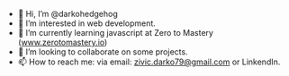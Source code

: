- 👋 Hi, I’m @darkohedgehog
- 👀 I’m interested in web development.
- 🌱 I’m currently learning javascript at Zero to Mastery (www.zerotomastery.io)
- 💞️ I’m looking to collaborate on some projects.
- 📫 How to reach me: via email: zivic.darko79@gmail.com or LinkendIn.

<!---
darkohedgehog/darkohedgehog is a ✨ special ✨ repository because its `README.md` (this file) appears on your GitHub profile.
You can click the Preview link to take a look at your changes.
--->
